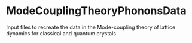 # ModeCouplingTheoryPhononsData
Input files to recreate the data in the Mode-coupling theory of lattice dynamics for classical and quantum crystals
